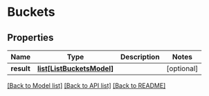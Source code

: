 # Buckets

## Properties
Name | Type | Description | Notes
------------ | ------------- | ------------- | -------------
**result** | [**list[ListBucketsModel]**](ListBucketsModel.md) |  | [optional] 

[[Back to Model list]](../README.md#documentation-for-models) [[Back to API list]](../README.md#documentation-for-api-endpoints) [[Back to README]](../README.md)


